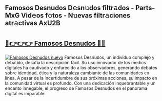 ## Famosos Desnudos D𝚎sn𝚞dos filtr𝚊dos - Parts-MxG Vid𝚎os f𝚘tos - N𝚞evas filtr𝚊ciones atr𝚊ctivas AxU2B

# <h2><a href="http://mbd3zj2.tromn.icu/?c=Famosos+Desnudos">🔗👉👉👉 Famosos Desnudos 🔗🔗</a></h2>

[![Famosos Desnudos nuevo](https://i.imgur.com/pEAQMta.gif)](http://mbd3zj2.tromn.icu/?c=Famosos+Desnudos)
Famosos Desnudos, un individuo complejo y debatido, desafía la descripción fácil. Su uso innovador de los medios digitales ha cautivado y enfurecido a los observadores, generando debates sobre identidad, ética y la naturaleza cambiante de las comunidades en línea. A pesar de la incertidumbre de sus próximas acciones, su impacto en la comunidad virtual es profundo. Con una dedicación inquebrantable y un encanto innegable, el progreso de Famosos Desnudos en el panorama digital es imparable.
